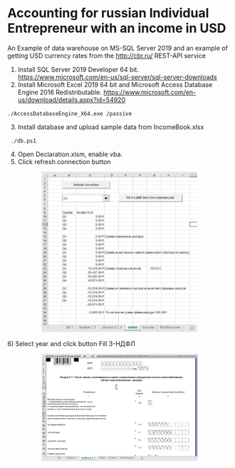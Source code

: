 # Accounting for russian Individual Entrepreneur with an income in USD
An Example of data warehouse on MS-SQL Server 2019 and an example of getting USD currency rates from the  http://cbr.ru/ REST-API service

1) Install SQL Server 2019 Developer 64 bit. https://www.microsoft.com/en-us/sql-server/sql-server-downloads
2) Install Microsoft Excel 2019 64 bit and
Microsoft Access Database Engine 2016 Redistributable. https://www.microsoft.com/en-us/download/details.aspx?id=54920
```
./AccessDatabaseEngine_X64.exe /passive
```
3) Install database and upload sample data from IncomeBook.xlsx
```
 ./db.ps1
```
4) Open Declaration.xlsm, enable vba.
5) Click refresh connection button

<p align="center">
  <img src="./screen/screen02.jpg" width="350" title=" Initial form">
</p>
6) Select year and click button Fill 3-НДФЛ
<p align="center">
  <img src="./screen/screen03.jpg" width="350" alt="accessibility text">
</p>



